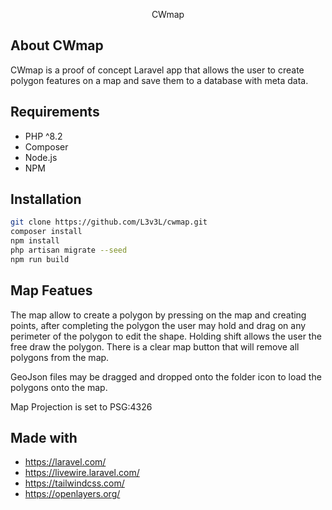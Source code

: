 <p align="center">CWmap</p>

## About CWmap

CWmap is a proof of concept Laravel app that allows the user to create polygon features on a map and save them to a database with meta data.

## Requirements
- PHP ^8.2
- Composer
- Node.js
- NPM

## Installation
```bash
git clone https://github.com/L3v3L/cwmap.git
composer install
npm install
php artisan migrate --seed
npm run build
```

## Map Featues
The map allow to create a polygon by pressing on the map and creating points, after completing the polygon the user may hold and drag on any perimeter of the polygon to edit the shape.
Holding shift allows the user the free draw the polygon.
There is a clear map button that will remove all polygons from the map.

GeoJson files may be dragged and dropped onto the folder icon to load the polygons onto the map.

Map Projection is set to PSG:4326

## Made with
 - https://laravel.com/
 - https://livewire.laravel.com/
 - https://tailwindcss.com/
 - https://openlayers.org/
